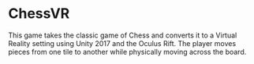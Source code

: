 # ChessVR
This game takes the classic game of Chess and converts it to a Virtual Reality setting using Unity 2017 and the Oculus Rift.
The player moves pieces from one tile to another while physically moving across the board.
